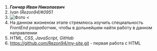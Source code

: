 1. _**Гончар Иван Николаевич**_ 
2. _Ivan (Rezon94)#0951_ 
3. ![Фото](https://github.com/Rezon94/Main/blob/3275dfeda43f361f4449f12c37b8ca45813375f8/%D0%A4%D0%BE%D1%82%D0%BE.jpg) <
4. На данном жизненом этапе стремлюсь изучить специальность _FrontEnd разработчик_, чтобы в дольнейшем найти работу в данном направлении 
5. _HTML_, _CSS_, _JavaScript_, _GitHab_ 
6. https://github.com/Rezon94/my-site.git - первая работа c HTML